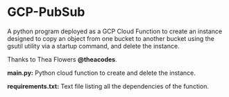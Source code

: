 # GCP-PubSub  
A python program deployed as a GCP Cloud Function to create an instance designed to copy an object from one bucket to another bucket using the gsutil utility via a startup command, and delete the instance.  
  
Thanks to Thea Flowers **@theacodes**.  
  
**main.py:** Python cloud function to create and delete the instance.  
  
**requirements.txt:** Text file listing all the dependencies of the function.
